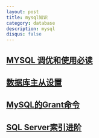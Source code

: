 ```yaml
---
layout: post
title: mysql知识
category: database
description: mysql
disqus: false
---
```


## [MYSQL 调优和使用必读](http://mp.weixin.qq.com/s?__biz=MjM5NjQ4MjYwMQ==&mid=208835759&idx=3&sn=bb2e925737bbe6fe98ec90a222bf612c#rd)

## [数据库主从设置](http://369369.blog.51cto.com/319630/790921)

## [MySQL的Grant命令](http://www.cnblogs.com/hcbin/archive/2010/04/23/1718379.html)

## [SQL Server索引进阶](http://blog.51cto.com/zt/376)